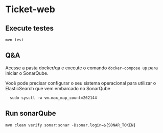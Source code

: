 # Ticket-web

## Execute testes

 `mvn test`
 

## Q&A

 Acesse a pasta docker/qa e execute o comando `docker-compose up` para iniciar o SonarQube.



Você pode precisar configurar o seu sistema operacional para utilizar o ElasticSearch que vem embarcado no 
SonarQube

```
  sudo sysctl -w vm.max_map_count=262144
```

## Run sonarQube

`mvn clean verify sonar:sonar -Dsonar.login=${SONAR_TOKEN}`
